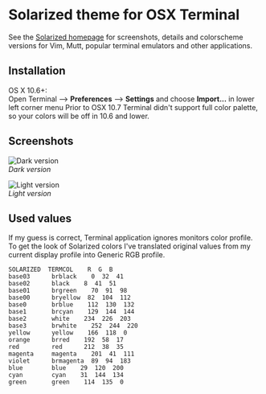 Solarized theme for OSX Terminal
=================================

See the [Solarized homepage](http://ethanschoonover.com/solarized) for screenshots, 
details and colorscheme versions for Vim, Mutt, popular terminal emulators and 
other applications.

Installation
------------
OS X 10.6+:  
Open Terminal --> **Preferences** --> **Settings** and choose **Import...** in lower left corner menu
Prior to OSX 10.7 Terminal didn't support full color palette, so your colors will be off in 10.6 and lower.

Screenshots
-----------
![Dark version](https://raw.github.com/curonian/osx-terminal-solarized/master/Solarized_dark.png)  
*Dark version*

![Light version](https://raw.github.com/curonian/osx-terminal-solarized/master/Solarized_light.png)  
*Light version*

Used values
-----------
If my guess is correct, Terminal application ignores monitors color profile. To get the look of Solarized colors I've translated original values from my current display profile into Generic RGB profile.

    SOLARIZED  TERMCOL    R  G  B  
    base03      brblack    0  32  41  
    base02      black    8  41  51  
    base01      brgreen    70  91  98  
    base00      bryellow  82  104  112  
    base0       brblue    112  130  132  
    base1       brcyan    129  144  144  
    base2       white    234  226  203  
    base3       brwhite    252  244  220  
    yellow      yellow    166  118  0  
    orange      brred    192  58  17  
    red         red      212  38  35  
    magenta     magenta    201  41  111  
    violet      brmagenta  89  94  183  
    blue        blue    29  120  200  
    cyan        cyan    31  144  134  
    green       green    114  135  0  